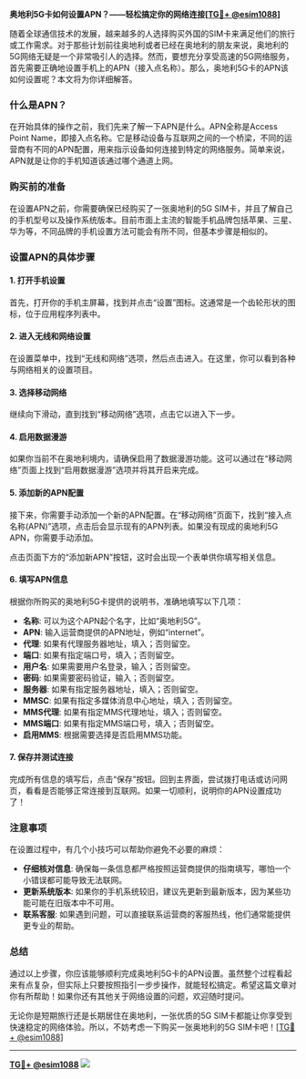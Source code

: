 **奥地利5G卡如何设置APN？——轻松搞定你的网络连接[[TG💪+ @esim1088](https://t.me/s/esim1088)]**

随着全球通信技术的发展，越来越多的人选择购买外国的SIM卡来满足他们的旅行或工作需求。对于那些计划前往奥地利或者已经在奥地利的朋友来说，奥地利的5G网络无疑是一个非常吸引人的选择。然而，要想充分享受高速的5G网络服务，首先需要正确地设置手机上的APN（接入点名称）。那么，奥地利5G卡的APN该如何设置呢？本文将为你详细解答。

### 什么是APN？

在开始具体的操作之前，我们先来了解一下APN是什么。APN全称是Access Point Name，即接入点名称。它是移动设备与互联网之间的一个桥梁，不同的运营商有不同的APN配置，用来指示设备如何连接到特定的网络服务。简单来说，APN就是让你的手机知道该通过哪个通道上网。

### 购买前的准备

在设置APN之前，你需要确保已经购买了一张奥地利的5G SIM卡，并且了解自己的手机型号以及操作系统版本。目前市面上主流的智能手机品牌包括苹果、三星、华为等，不同品牌的手机设置方法可能会有所不同，但基本步骤是相似的。

### 设置APN的具体步骤

#### 1. 打开手机设置

首先，打开你的手机主屏幕，找到并点击“设置”图标。这通常是一个齿轮形状的图标，位于应用程序列表中。

#### 2. 进入无线和网络设置

在设置菜单中，找到“无线和网络”选项，然后点击进入。在这里，你可以看到各种与网络相关的设置项目。

#### 3. 选择移动网络

继续向下滑动，直到找到“移动网络”选项，点击它以进入下一步。

#### 4. 启用数据漫游

如果你当前不在奥地利境内，请确保启用了数据漫游功能。这可以通过在“移动网络”页面上找到“启用数据漫游”选项并将其开启来完成。

#### 5. 添加新的APN配置

接下来，你需要手动添加一个新的APN配置。在“移动网络”页面下，找到“接入点名称(APN)”选项，点击后会显示现有的APN列表。如果没有现成的奥地利5G APN，你需要手动添加。

点击页面下方的“添加新APN”按钮，这时会出现一个表单供你填写相关信息。

#### 6. 填写APN信息

根据你所购买的奥地利5G卡提供的说明书，准确地填写以下几项：

- **名称**: 可以为这个APN起个名字，比如“奥地利5G”。
- **APN**: 输入运营商提供的APN地址，例如“internet”。
- **代理**: 如果有代理服务器地址，填入；否则留空。
- **端口**: 如果有指定端口号，填入；否则留空。
- **用户名**: 如果需要用户名登录，输入；否则留空。
- **密码**: 如果需要密码验证，输入；否则留空。
- **服务器**: 如果有指定服务器地址，填入；否则留空。
- **MMSC**: 如果有指定多媒体消息中心地址，填入；否则留空。
- **MMS代理**: 如果有指定MMS代理地址，填入；否则留空。
- **MMS端口**: 如果有指定MMS端口号，填入；否则留空。
- **启用MMS**: 根据需要选择是否启用MMS功能。

#### 7. 保存并测试连接

完成所有信息的填写后，点击“保存”按钮。回到主界面，尝试拨打电话或访问网页，看看是否能够正常连接到互联网。如果一切顺利，说明你的APN设置成功了！

### 注意事项

在设置过程中，有几个小技巧可以帮助你避免不必要的麻烦：

- **仔细核对信息**: 确保每一条信息都严格按照运营商提供的指南填写，哪怕一个小错误都可能导致无法联网。
- **更新系统版本**: 如果你的手机系统较旧，建议先更新到最新版本，因为某些功能可能在旧版本中不可用。
- **联系客服**: 如果遇到问题，可以直接联系运营商的客服热线，他们通常能提供更专业的帮助。

### 总结

通过以上步骤，你应该能够顺利完成奥地利5G卡的APN设置。虽然整个过程看起来有点复杂，但实际上只要按照指引一步步操作，就能轻松搞定。希望这篇文章对你有所帮助！如果你还有其他关于网络设置的问题，欢迎随时提问。

无论你是短期旅行还是长期居住在奥地利，一张优质的5G SIM卡都能让你享受到快速稳定的网络体验。所以，不妨考虑一下购买一张奥地利的5G SIM卡吧！[[TG💪+ @esim1088](https://t.me/s/esim1088)]

---

**[TG💪+ @esim1088](https://t.me/s/esim1088) ![](https://i.postimg.cc/4NQfJmqS/Snipaste-2025-05-13-00-14-12.png)**